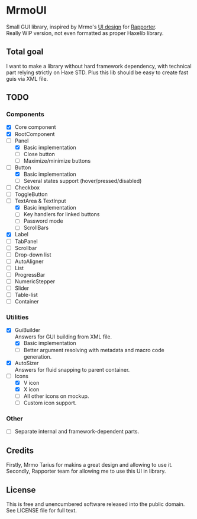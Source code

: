 # MrmoUI
Small GUI library, inspired by Mrmo's [UI design](http://pixeljoint.com/pixelart/74064.htm) for [Rapporter](http://rapporter.net).  
Really WIP version, not even formatted as proper Haxelib library.

## Total goal
I want to make a library without hard framework dependency, with technical part relying strictly on Haxe STD.
Plus this lib should be easy to create fast guis via XML file.

## TODO

### Components
* [x] Core component
* [x] RootComponent
* [ ] Panel
  * [x] Basic implementation
  * [ ] Close button
  * [ ] Maximize/minimize buttons
* [ ] Button
  * [x] Basic implementation
  * [ ] Several states support (hover/pressed/disabled)
* [ ] Checkbox
* [ ] ToggleButton
* [ ] TextArea & TextInput
  * [x] Basic implementation
  * [ ] Key handlers for linked buttons
  * [ ] Password mode
  * [ ] ScrollBars
* [x] Label
* [ ] TabPanel
* [ ] Scrollbar
* [ ] Drop-down list
* [ ] AutoAligner
* [ ] List
* [ ] ProgressBar
* [ ] NumericStepper
* [ ] Slider
* [ ] Table-list
* [ ] Container

### Utilities
* [x] GuiBuilder  
Answers for GUI building from XML file.
  * [x] Basic implementation
  * [ ] Better argument resolving with metadata and macro code generation.
* [x] AutoSizer  
Answers for fluid snapping to parent container.
* [ ] Icons
  * [x] V icon
  * [x] X icon
  * [ ] All other icons on mockup.
  * [ ] Custom icon support.

### Other
* [ ] Separate internal and framework-dependent parts.

## Credits
Firstly, Mrmo Tarius for makins a great design and allowing to use it.  
Secondly, Rapporter team for allowing me to use this UI in library.  

## License
This is free and unencumbered software released into the public domain.  
See LICENSE file for full text.